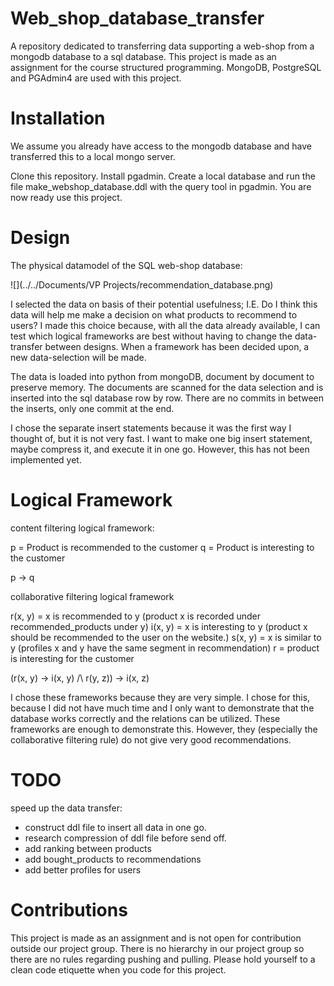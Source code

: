 # Web_shop_database_transfer
A repository dedicated to transferring data supporting a web-shop from a mongodb database to a sql database. 
This project is made as an assignment for the course structured programming. 
MongoDB, PostgreSQL and PGAdmin4 are used with this project.

# Installation
We assume you already have access to the mongodb database and have transferred this to a local mongo server.

Clone this repository.
Install pgadmin. Create a local database and run the file make_webshop_database.ddl with the query tool in pgadmin.
You are now ready use this project.

# Design
The physical datamodel of the SQL web-shop database:

![](../../Documents/VP Projects/recommendation_database.png)

I selected the data on basis of their potential usefulness; I.E. Do I think this data will help me make a decision on 
what products to recommend to users? 
I made this choice because, with all the  data already available, I can test which logical frameworks are best without 
having to change the data-transfer between designs. When a framework has been decided upon, a new data-selection will be 
made.

The data is loaded into python from mongoDB, document by document to preserve memory.
The documents are scanned for the data selection and is inserted into the sql database row by row. There are no commits 
in between the inserts, only one commit at the end.

I chose the separate insert statements because it was the first way I thought of, but it is not very fast. 
I want to make one big insert statement, maybe compress it, and execute it in one go. However, this has not been 
implemented yet.

# Logical Framework
content filtering logical framework:

p = Product is recommended to the customer
q = Product is interesting to the customer

p → q

collaborative filtering logical framework

r(x, y) = x is recommended to y (product x is recorded under recommended_products under y)
i(x, y) = x is interesting to y (product x should be recommended to the user on the website.)
s(x, y) = x is similar to y (profiles x and y have the same segment in recommendation)
r = product is interesting for the customer

(r(x, y) → i(x, y) /\ r(y, z)) → i(x, z) 

I chose these frameworks because they are very simple. I chose for this, because I did not have much time and I only 
want to demonstrate that the database works correctly and the relations can be utilized. These frameworks are enough to 
demonstrate this. However, they (especially the collaborative filtering rule) do not give very good recommendations.

# TODO
speed up the data transfer:
- construct ddl file to insert all data in one go. 
- research compression of ddl file before send off.
- add ranking between products
- add bought_products to recommendations
- add better profiles for users

# Contributions
This project is made as an assignment and is not open for contribution outside our project group.
There is no hierarchy in our project group so there are no rules regarding pushing and pulling. 
Please hold yourself to a clean code etiquette when you code for this project.
 

